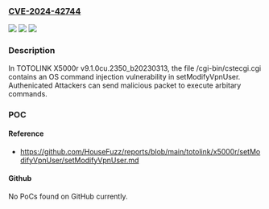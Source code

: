 ### [CVE-2024-42744](https://cve.mitre.org/cgi-bin/cvename.cgi?name=CVE-2024-42744)
![](https://img.shields.io/static/v1?label=Product&message=n%2Fa&color=blue)
![](https://img.shields.io/static/v1?label=Version&message=n%2Fa&color=blue)
![](https://img.shields.io/static/v1?label=Vulnerability&message=n%2Fa&color=brighgreen)

### Description

In TOTOLINK X5000r v9.1.0cu.2350_b20230313, the file /cgi-bin/cstecgi.cgi contains an OS command injection vulnerability in setModifyVpnUser. Authenicated Attackers can send malicious packet to execute arbitary commands.

### POC

#### Reference
- https://github.com/HouseFuzz/reports/blob/main/totolink/x5000r/setModifyVpnUser/setModifyVpnUser.md

#### Github
No PoCs found on GitHub currently.

